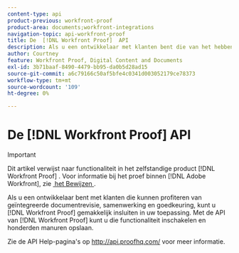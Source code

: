 ```yaml
---
content-type: api
product-previous: workfront-proof
product-area: documents;workfront-integrations
navigation-topic: api-workfront-proof
title: De  [!DNL Workfront Proof]  API
description: Als u een ontwikkelaar met klanten bent die van het hebben van geïntegreerd documentoverzicht, samenwerking, en goedkeuring konden profiteren, kunt u  [!DNL Workfront Proof]  gemakkelijk inbedden in uw toepassing.  [!DNL Workfront Proof]  API staat u toe om die functionaliteit toe te laten en honderden manuren te bewaren.
author: Courtney
feature: Workfront Proof, Digital Content and Documents
exl-id: 3b71baaf-8490-4479-bb95-da0b5d28ad15
source-git-commit: a6c79166c50af5bfe4c0341d003052179ce78373
workflow-type: tm+mt
source-wordcount: '109'
ht-degree: 0%

---
```


# De [!DNL Workfront Proof] API

>[!IMPORTANT]
>
>Dit artikel verwijst naar functionaliteit in het zelfstandige product [!DNL Workfront Proof] . Voor informatie bij het proef binnen [!DNL Adobe Workfront], zie [&#x200B; het Bewijzen &#x200B;](../../../review-and-approve-work/proofing/proofing.md).

Als u een ontwikkelaar bent met klanten die kunnen profiteren van geïntegreerde documentrevisie, samenwerking en goedkeuring, kunt u [!DNL Workfront Proof] gemakkelijk insluiten in uw toepassing. Met de API van [!DNL Workfront Proof] kunt u die functionaliteit inschakelen en honderden manuren opslaan.

Zie de API Help-pagina&#39;s op http://api.proofhq.com/ voor meer informatie.
